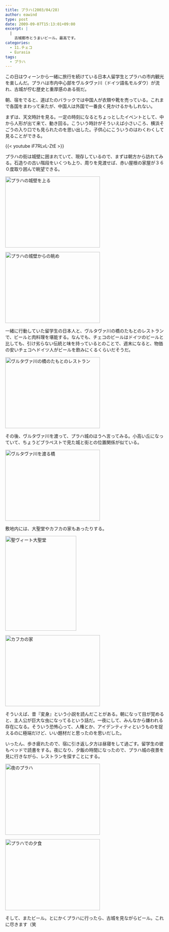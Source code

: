 ```yaml
---
title: プラハ(2003/04/28)
author: eawind
type: post
date: 2009-09-07T15:13:01+09:00
excerpt: |
  |
    古城都市とうまいビール。最高です。
categories:
  - 11.チェコ
  - Eurasia
tags:
  - プラハ
---
```

この日はウィーンから一緒に旅行を続けている日本人留学生とプラハの市内観光を楽しんだ。プラハは市内中心部をヴルタヴァ川（ドイツ語名モルダウ）が流れ、古城が佇む歴史と重厚感のある街だ。

朝、宿をでると、道ばたのバラックでは中国人が衣類や靴を売っている。これまで各国をまわって来たが、中国人は外国で一番良く見かけるかもしれない。

まずは、天文時計を見る。一定の時刻になるとちょっとしたイベントとして、中から人形が出て来て、動き回る。こういう時計がそういえば小さいころ、横浜そごうの入り口でも見られたのを思い出した。子供心にこういうのはわくわくして見ることができる。

{{< youtube iF7RLvL-ZtE >}}

プラハの街は城壁に囲まれていて、現存しているので、まずは朝方から訪れてみる。石造りの古い階段をいくつも上り、周りを見渡せば、赤い屋根の家屋が３６０度取り囲んで眺望できる。

[<img class="alignnone size-medium wp-image-567" alt="プラハの城壁を上る" src="/img/wp/2009/09/200304281727421.jpg" width="300" height="225" srcset="/img/wp/2009/09/200304281727421.jpg 300w, /img/wp/2009/09/200304281727421-1024x768.jpg 1024w, /img/wp/2009/09/200304281727421.jpg 1280w" sizes="(max-width: 300px) 100vw, 300px" />][1]

[<img class="alignnone size-medium wp-image-569" alt="プラハの城壁からの眺め" src="/img/wp/2009/09/200304281731401.jpg" width="300" height="225" srcset="/img/wp/2009/09/200304281731401.jpg 300w, /img/wp/2009/09/200304281731401-1024x768.jpg 1024w, /img/wp/2009/09/200304281731401.jpg 1280w" sizes="(max-width: 300px) 100vw, 300px" />][2]

一緒に行動していた留学生の日本人と、ヴルタヴァ川の橋のたもとのレストランで、ビールと肉料理を堪能する。なんでも、チェコのビールはドイツのビールと比しても、引け劣らない伝統と味を持っているとのことで、週末になると、物価の安いチェコへドイツ人がビールを飲みにくるくらいだそうだ。

[<img class="alignnone size-medium wp-image-570" alt="ヴルタヴァ川の橋のたもとのレストラン" src="/img/wp/2009/09/200304281857401.jpg" width="300" height="225" srcset="/img/wp/2009/09/200304281857401.jpg 300w, /img/wp/2009/09/200304281857401-1024x768.jpg 1024w, /img/wp/2009/09/200304281857401.jpg 1280w" sizes="(max-width: 300px) 100vw, 300px" />][3]

その後、ヴルタヴァ川を渡って、プラハ城のほうへ言ってみる。小高い丘になっていて、ちょうどブラペストで見た城と街との位置関係が似ている。

[<img class="alignnone size-medium wp-image-571" alt="ヴルタヴァ川を渡る橋" src="/img/wp/2009/09/200304281944401.jpg" width="300" height="225" srcset="/img/wp/2009/09/200304281944401.jpg 300w, /img/wp/2009/09/200304281944401-1024x768.jpg 1024w, /img/wp/2009/09/200304281944401.jpg 1280w" sizes="(max-width: 300px) 100vw, 300px" />][4]

敷地内には、大聖堂やカフカの家もあったりする。

[<img class="alignnone size-medium wp-image-572" alt="聖ヴィート大聖堂" src="/img/wp/2009/09/200304282036501.jpg" width="225" height="300" srcset="/img/wp/2009/09/200304282036501.jpg 225w, /img/wp/2009/09/200304282036501-768x1024.jpg 768w, /img/wp/2009/09/200304282036501.jpg 960w" sizes="(max-width: 225px) 100vw, 225px" />][5]

[<img class="alignnone size-medium wp-image-573" alt="カフカの家" src="/img/wp/2009/09/200304282056181.jpg" width="300" height="225" srcset="/img/wp/2009/09/200304282056181.jpg 300w, /img/wp/2009/09/200304282056181-1024x768.jpg 1024w, /img/wp/2009/09/200304282056181.jpg 1280w" sizes="(max-width: 300px) 100vw, 300px" />][6]

そういえば、昔『変身』という小説を読んだことがある。朝になって目が覚めると、主人公が巨大な虫になってるという話だ。一夜にして、みんなから嫌われる存在になる。そういう恐怖心って、人権とか、アイデンティティというものを捉えるのに極端だけど、いい題材だと思ったのを思いだした。

いったん、歩き疲れたので、宿に引き返し夕方は昼寝をして過ごす。留学生の彼もベッドで読書をする。夜になり、夕飯の時間になったので、プラハ城の夜景を見に行きながら、レストランを探すことにする。

[<img class="alignnone size-medium wp-image-574" alt="夜のプラハ" src="/img/wp/2009/09/200304290314201.jpg" width="300" height="225" srcset="/img/wp/2009/09/200304290314201.jpg 300w, /img/wp/2009/09/200304290314201-1024x768.jpg 1024w, /img/wp/2009/09/200304290314201.jpg 1280w" sizes="(max-width: 300px) 100vw, 300px" />][7]

[<img class="alignnone size-medium wp-image-575" alt="プラハでの夕食" src="/img/wp/2009/09/200304290329501.jpg" width="300" height="225" srcset="/img/wp/2009/09/200304290329501.jpg 300w, /img/wp/2009/09/200304290329501-1024x768.jpg 1024w, /img/wp/2009/09/200304290329501.jpg 1280w" sizes="(max-width: 300px) 100vw, 300px" />][8]

そして、またビール。とにかくプラハに行ったら、古城を見ながらビール。これに尽きます（笑

 [1]: /img/wp/2009/09/200304281727421.jpg
 [2]: /img/wp/2009/09/200304281731401.jpg
 [3]: /img/wp/2009/09/200304281857401.jpg
 [4]: /img/wp/2009/09/200304281944401.jpg
 [5]: /img/wp/2009/09/200304282036501.jpg
 [6]: /img/wp/2009/09/200304282056181.jpg
 [7]: /img/wp/2009/09/200304290314201.jpg
 [8]: /img/wp/2009/09/200304290329501.jpg
